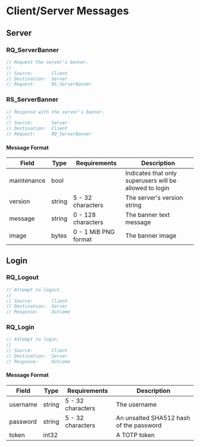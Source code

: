# Client/Server Messages

## Server
### RQ_ServerBanner

```java
// Request the server's banner.
//
// Source:       Client
// Destination:  Server
// Request:      RS_ServerBanner
```

### RS_ServerBanner

```java
// Response with the server's banner.
//
// Source:       Server
// Destination:  Client
// Request:      RQ_ServerBanner
```

#### Message Format
| Field            | Type       | Requirements              | Description                                              |
|------------------|------------|---------------------------|----------------------------------------------------------|
| maintenance      | bool       |                           | Indicates that only superusers will be allowed to login  |
| version          | string     | 5 - 32 characters         | The server's version string                              |
| message          | string     | 0 - 128 characters        | The banner text message                                  |
| image            | bytes      | 0 - 1 MiB PNG format      | The banner image                                         |

## Login
### RQ_Logout

```java
// Attempt to logout.
//
// Source:       Client
// Destination:  Server
// Response:     Outcome
```

### RQ_Login

```java
// Attempt to login.
//
// Source:       Client
// Destination:  Server
// Response:     Outcome
```

#### Message Format
| Field            | Type       | Requirements              | Description                                              |
|------------------|------------|---------------------------|----------------------------------------------------------|
| username         | string     | 5 - 32 characters         | The username                                             |
| password         | string     | 5 - 32 characters         | An unsalted SHA512 hash of the password                  |
| token            | int32      |                           | A TOTP token                                             |
